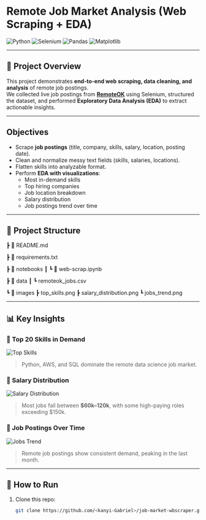 # Remote Job Market Analysis (Web Scraping + EDA)

![Python](https://img.shields.io/badge/Python-3.10-blue?logo=python&logoColor=white)
![Selenium](https://img.shields.io/badge/Selenium-Automation-brightgreen?logo=selenium&logoColor=white)
![Pandas](https://img.shields.io/badge/Pandas-Data%20Analysis-purple?logo=pandas)
![Matplotlib](https://img.shields.io/badge/Matplotlib-Visualization-orange?logo=plotly&logoColor=white)

---

## 📖 Project Overview
This project demonstrates **end-to-end web scraping, data cleaning, and analysis** of remote job postings.  
We collected live job postings from **[RemoteOK](https://remoteok.com/)** using Selenium, structured the dataset, and performed **Exploratory Data Analysis (EDA)** to extract actionable insights.


---

##  Objectives
- Scrape **job postings** (title, company, skills, salary, location, posting date).  
- Clean and normalize messy text fields (skills, salaries, locations).  
- Flatten skills into analyzable format.  
- Perform **EDA with visualizations**:
  - Most in-demand skills  
  - Top hiring companies  
  - Job location breakdown  
  - Salary distribution  
  - Job postings trend over time  

---


## 📂 Project Structure

┣ 📜 README.md

┣ 📜 requirements.txt

┣ 📂 notebooks
┃ ┗ 📓 web-scrap.ipynb

┣ 📂 data
┃ ┗ remoteok_jobs.csv

┗ 📂 images
  ┣ top_skills.png
  ┣ salary_distribution.png
  ┗ jobs_trend.png

  
---

## 📊 Key Insights
### 🔹 Top 20 Skills in Demand
![Top Skills](images/top_skills.png)

> Python, AWS, and SQL dominate the remote data science job market.

### 🔹 Salary Distribution
![Salary Distribution](images/salary_distribution.png)

> Most jobs fall between **$60k–120k**, with some high-paying roles exceeding $150k.

### 🔹 Job Postings Over Time
![Jobs Trend](images/jobs_trend.png)

> Remote job postings show consistent demand, peaking in the last month.

---

## 🚀 How to Run
1. Clone this repo:
   ```bash
   git clone https://github.com/<kanyi-Gabriel>/job-market-wbscraper.git
 


